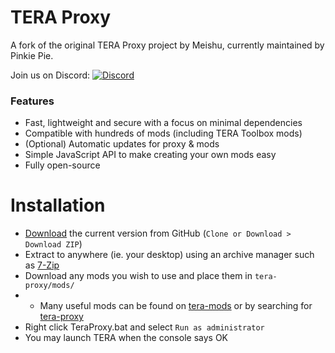 # TERA Proxy
A fork of the original TERA Proxy project by Meishu, currently maintained by Pinkie Pie.

Join us on Discord: [![Discord](https://discordapp.com/api/guilds/281311998765957121/widget.png)](https://discord.gg/RR9zf85)

### Features
* Fast, lightweight and secure with a focus on minimal dependencies
* Compatible with hundreds of mods (including TERA Toolbox mods)
* (Optional) Automatic updates for proxy & mods
* Simple JavaScript API to make creating your own mods easy
* Fully open-source

# Installation
* [Download](https://github.com/tera-proxy/tera-proxy/archive/master.zip) the current version from GitHub (`Clone or Download > Download ZIP`)
* Extract to anywhere (ie. your desktop) using an archive manager such as [7-Zip](https://sourceforge.net/projects/sevenzip/files/latest/download)
* Download any mods you wish to use and place them in `tera-proxy/mods/`
* * Many useful mods can be found on [tera-mods](https://github.com/tera-mods) or by searching for [tera-proxy](https://github.com/search?q=tera-proxy)
* Right click TeraProxy.bat and select `Run as administrator`
* You may launch TERA when the console says OK